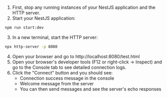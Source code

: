 
1. First, stop any running instances of your NestJS application and the HTTP server.
2. Start your NestJS application:
```sh
npm run start:dev
```
3. In a new terminal, start the HTTP server:
```sh
npx http-server -p 8080
```
4. Open your browser and go to http://localhost:8080/test.html
5. Open your browser's developer tools (F12 or right-click -> Inspect) and go to the Console tab to see detailed connection logs.
6. Click the "Connect" button and you should see:
   - Connection success message in the console
   - Welcome message from the server
   - You can then send messages and see the server's echo responses